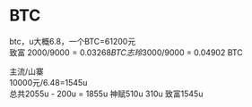 # BTC

btc，u大概6.8，一个BTC=61200元  
致富 2000/$9000 = 0.03268 BTC  
志玲 3000/$9000 = 0.04902 BTC  

主流/山寨  
10000元/6.48=1545u  
总共2055u  - 200u = 1855u
神赋510u  310u
致富1545u  
